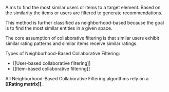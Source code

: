 Aims to find the most similar users or items to a target element. Based on the similarity the items or users are filtered to generate recommendations. 

This method is further classified as neighborhood-based because the goal is to find the most similar entities in a given space.

The core assumption of collaborative filtering is that similar users exhibit similar rating patterns and similar items receive similar ratings.

Types of Neighborhood-Based Collaborative Filtering:
- [[User-based collaborative filtering]]
- [[Item-based collaborative filtering]]

All Neighborhood-Based Collaborative Filtering algorithms rely on a **[[Rating matrix]]**.

